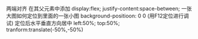 两端对齐
    在其父元素中添加
    display:flex;
    justify-content:space-between;
一张大图如何定位到里面的一张小图
    background-positioon: 0 0    (用F12定位进行调试)
定位后水平垂直方向居中
    left:50%;
    top:50%;
    tranform:translate(-50%,-50%)
